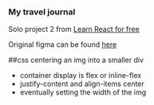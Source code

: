 ### My travel journal

Solo project 2 from [Learn React for free](https://scrimba.com/learn/learnreact/react-section-2-solo-project-co74f46f2b22693c5ea577559)

Original figma can be found [here](https://www.figma.com/file/QG4cOExkdbIbhSfWJhs2gs/Travel-Journal?node-id=0%3A1)

##css centering an img into a smaller div

- container display is flex or inline-flex
- justify-content and align-items center
- eventually setting the width of the img
